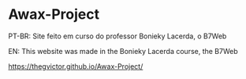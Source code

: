 # Awax-Project
PT-BR: Site feito em curso do professor Bonieky Lacerda, o B7Web

EN: This website was made in the Bonieky Lacerda course, the B7Web

https://thegvictor.github.io/Awax-Project/

